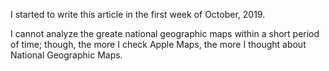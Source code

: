 I started to write this article in the first week of October, 2019.

I cannot analyze the greate national geographic maps within a short  period of time;
though, the more I check Apple Maps, the more I thought about National Geographic Maps.

